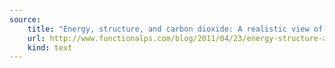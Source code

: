 ```yaml
---
source:
    title: "Energy, structure, and carbon dioxide: A realistic view of the organism"
    url: http://www.functionalps.com/blog/2011/04/23/energy-structure-and-carbon-dioxide-a-realistic-view-of-the-organism/
    kind: text
---
```

